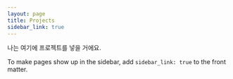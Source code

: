 ```yaml
---
layout: page
title: Projects
sidebar_link: true
---
```


<p class="message">
  나는 여기에 프로젝트를 넣을 거에요.
</p>

To make pages show up in the sidebar, add `sidebar_link: true` to the front
matter.